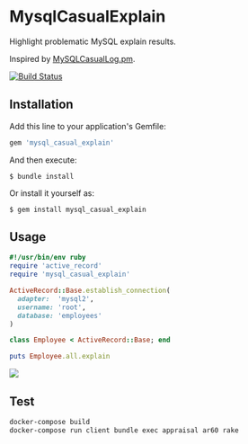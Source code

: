 # MysqlCasualExplain

Highlight problematic MySQL explain results.

Inspired by [MySQLCasualLog.pm](https://gist.github.com/kamipo/839e8a5b6d12bddba539).

[![Build Status](https://github.com/winebarrel/mysql_casual_explain/workflows/test/badge.svg?branch=master)](https://github.com/winebarrel/mysql_casual_explain/actions)

## Installation

Add this line to your application's Gemfile:

```ruby
gem 'mysql_casual_explain'
```

And then execute:

    $ bundle install

Or install it yourself as:

    $ gem install mysql_casual_explain

## Usage

```ruby
#!/usr/bin/env ruby
require 'active_record'
require 'mysql_casual_explain'

ActiveRecord::Base.establish_connection(
  adapter:  'mysql2',
  username: 'root',
  database: 'employees'
)

class Employee < ActiveRecord::Base; end

puts Employee.all.explain
```

![](https://user-images.githubusercontent.com/117768/89421006-7656dd00-d76e-11ea-844d-e0dd43ef8460.png)

## Test

```sh
docker-compose build
docker-compose run client bundle exec appraisal ar60 rake
```
